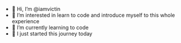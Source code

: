 - 👋 Hi, I’m @iamvictin
- 👀 I’m interested in learn to code and introduce myself to this whole experience
- 🌱 I’m currently learning to code
- 💞️ I just started this journey today

<!---
iamvictin/iamvictin is a ✨ special ✨ repository because its `README.md` (this file) appears on your GitHub profile.
You can click the Preview link to take a look at your changes.
--->
